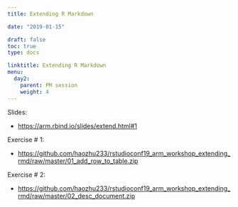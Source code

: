 ```yaml
---
title: Extending R Markdown

date: "2019-01-15"

draft: false
toc: true
type: docs

linktitle: Extending R Markdown
menu:
  day2:
    parent: PM session
    weight: 4
---
```



Slides:

+ https://arm.rbind.io/slides/extend.html#1

Exercise # 1:

+ https://github.com/haozhu233/rstudioconf19_arm_workshop_extending_rmd/raw/master/01_add_row_to_table.zip

Exercise # 2:

+ https://github.com/haozhu233/rstudioconf19_arm_workshop_extending_rmd/raw/master/02_desc_document.zip
